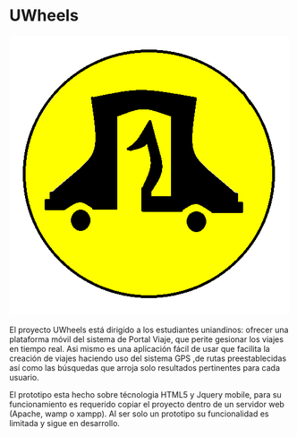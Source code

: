<h1>UWheels</h1>
<img src="img/icono2.png" alt="UWheels">
<br>
<p>
El proyecto UWheels está dirigido a los estudiantes uniandinos: ofrecer una plataforma
móvil del sistema de Portal Viaje, que perite gesionar los viajes en tiempo real.
Asi mismo es una aplicación fácil de usar que facilita la creación de viajes haciendo uso
del sistema GPS ,de rutas preestablecidas así como las búsquedas que arroja solo
resultados pertinentes para cada usuario.
</p>
<p>
El prototipo esta hecho sobre técnologia HTML5 y Jquery mobile, para su funcionamiento es requerido copiar el proyecto dentro de un servidor web (Apache, wamp o xampp). Al ser solo un prototipo su funcionalidad es limitada y sigue en desarrollo.
</p>